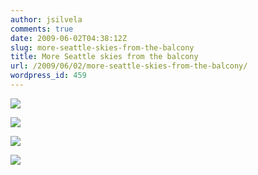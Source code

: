 ```yaml
---
author: jsilvela
comments: true
date: 2009-06-02T04:38:12Z
slug: more-seattle-skies-from-the-balcony
title: More Seattle skies from the balcony
url: /2009/06/02/more-seattle-skies-from-the-balcony/
wordpress_id: 459
---
```


[![](https://jsilvela.smugmug.com/photos/552532851_sNgL9-S.jpg)](https://jsilvela.smugmug.com/photos/552532851_sNgL9-XL.jpg)

[![](https://jsilvela.smugmug.com/photos/552532953_bRPgR-S.jpg)](https://jsilvela.smugmug.com/photos/552532953_bRPgR-XL.jpg)

[![](https://jsilvela.smugmug.com/photos/552532999_ZSGEq-S.jpg)](https://jsilvela.smugmug.com/photos/552532999_ZSGEq-XL.jpg)

[![](https://jsilvela.smugmug.com/photos/552533064_tHP8A-S.jpg)](https://jsilvela.smugmug.com/photos/552533064_tHP8A-XL.jpg)


